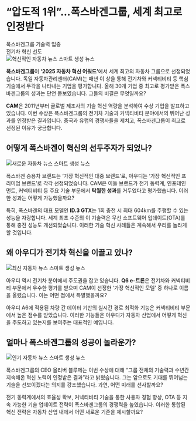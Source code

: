 <h1>“압도적 1위”...폭스바겐그룹, 세계 최고로 인정받다</h1>

<div class='vertical-bar-text'>폭스바겐그룹 기술력 입증<br>전기차 혁신 선도</div><img src='IMG_URL_1' alt='혁신적인 자동차 뉴스 스마트 생성 뉴스'/><p><strong>폭스바겐그룹</strong>이 <strong>‘2025 자동차 혁신 어워드’</strong>에서 세계 최고의 자동차 그룹으로 선정되었습니다. 독일 자동차관리센터(CAM)는 매년 이 상을 통해 전기차와 커넥티비티 등 핵심 기술에서 두각을 나타내는 기업을 평가합니다. 올해 30개 기업 중 최고로 평가받은 폭스바겐그룹의 성과는 단연 돋보였습니다. 그들의 비결은 무엇일까요?</p><p><strong>CAM</strong>은 2011년부터 글로벌 제조사의 기술 혁신 역량을 분석하여 수상 기업을 발표하고 있습니다. 이번 수상은 폭스바겐그룹의 전기차 기술과 커넥티비티 분야에서의 뛰어난 성과를 인정받은 결과입니다. 중국과 유럽의 경쟁사들을 제치고, 폭스바겐그룹이 최고로 선정된 이유가 궁금합니다.</p><h2>어떻게 폭스바겐이 혁신의 선두주자가 되었나?</h2><img src='IMG_URL_2' alt='새로운 자동차 뉴스 스마트 생성 뉴스'/><p>폭스바겐 승용차 브랜드는 ‘가장 혁신적인 대중 브랜드’로, 아우디는 ‘가장 혁신적인 프리미엄 브랜드’로 각각 선정되었습니다. CAM은 이들 브랜드가 전기 동력계, 인포테인먼트, 커넥티비티 등 주요 기술 부문에서 <strong>탁월한 성과</strong>를 거두었다고 평가했습니다. 이러한 성과는 어떻게 가능했을까요?</p><p>특히, 폭스바겐의 대표 모델인 <strong>ID.3 GTX</strong>는 1회 충전 시 최대 604km를 주행할 수 있는 성능을 자랑합니다. 세계 최초 수준의 이 기술력은 무선 소프트웨어 업데이트(OTA)를 통해 충전 성능도 개선되었습니다. 이러한 기술 혁신 사례들은 계속해서 우리를 놀라게 할 것입니다.</p><h2>왜 아우디가 전기차 혁신을 이끌고 있나?</h2><img src='IMG_URL_3' alt='최신 자동차 뉴스 스마트 생성 뉴스'/><p>아우디 역시 전기차 분야에서 주도권을 잡고 있습니다. <strong>Q6 e-트론</strong>은 전기차와 커넥티비티 부문에서 우수한 평가를 받으며 CAM이 선정한 ‘가장 혁신적인 모델’ 중 하나로 이름을 올렸습니다. 이는 어떤 점에서 특별했을까요?</p><p>아우디 A6에 적용된 차량 간 데이터 기반의 실시간 경로 최적화 기능은 커넥티비티 부문에서 높은 점수를 받았습니다. 이러한 기능들은 아우디가 자동차 산업에서 어떻게 혁신을 주도하고 있는지를 보여주는 대표적인 예입니다.</p><h2>얼마나 폭스바겐그룹의 성공이 놀라운가?</h2><img src='IMG_URL_4' alt='인기 자동차 뉴스 스마트 생성 뉴스'/><p>폭스바겐그룹의 CEO 올리버 블루메는 이번 수상에 대해 “그룹 전체의 기술력과 수년간 지속해온 혁신 노력이 인정받은 결과”라고 밝혔습니다. 그는 앞으로도 기대를 뛰어넘는 기술을 선보이겠다는 의지를 강조했습니다. 과연, 어떤 미래를 선사할까요?</p><p>전기 동력계에서의 효율성 확보, 커넥티비티 기술을 통한 사용자 경험 향상, OTA 등 지속 가능한 기술 업데이트 전략이 폭스바겐그룹의 경쟁력을 높였습니다. 이러한 통합된 혁신 전략은 자동차 산업 내에서 어떤 새로운 기준을 제시할까요?</p>